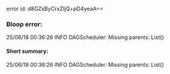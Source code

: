 error id: d8GZsByCrxZIjQ+pD4yeaA==
### Bloop error:

25/06/18 00:36:26 INFO DAGScheduler: Missing parents: List()
#### Short summary: 

25/06/18 00:36:26 INFO DAGScheduler: Missing parents: List()